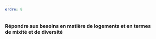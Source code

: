 ```yaml
---
ordre: 8
---
```


### Répondre aux besoins en matière de logements et en termes de mixité et de diversité